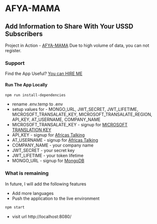 # AFYA-MAMA

## Add Information to Share With Your USSD Subscribers

Project in Action - [AFYA-MAMA](https://afyamama.kisyula.com/)
Due to high volume of data, you can not register.

### Support

Find the App Useful? [You can HIRE ME](https://github.com/kisyular)

#### Run The App Locally

```sh
npm run install-dependencies
```

-   rename .env.temp to .env
-   setup values for - MONGO_URL, JWT_SECRET, JWT_LIFETIME, MICROSOFT_TRANSALATE_KEY, MICROSOFT_TRANSALATE_REGION, API_KEY, AT_USERNAME, COMPANY_NAME
-   MICROSOFT_TRANSALATE_KEY - signup for [MICROSOFT TRANSLATION KEY](https://learn.microsoft.com/en-us/samples/microsofttranslator/text-translation-api-v3-nodejs/translator-javascript-v3/)
-   API_KEY - signup for [Africas Talking](https://account.africastalking.com/auth/register)
-   AT_USERNAME - signup for [Africas Talking](https://account.africastalking.com/auth/register)
-   COMPANY_NAME - your company name
-   JWT_SECRET - your secret key
-   JWT_LIFETIME - your token lifetime
-   MONGO_URL - signup for [MongoDB](https://www.mongodb.com/cloud/atlas)

### What is remaining

In future, I will add the following features

-   Add more languages
-   Push the application to the live environment

```sh
npm start
```

-   visit url http://localhost:8080/
